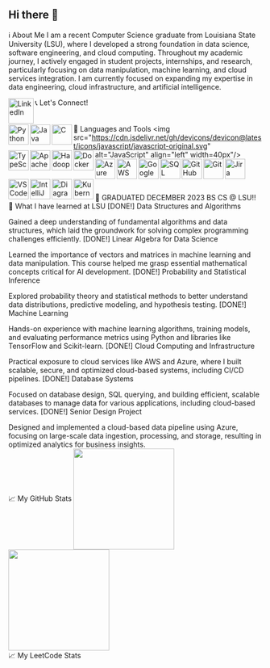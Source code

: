 ## Hi there 👋

:information_source: About Me
I am a recent Computer Science graduate from Louisiana State University (LSU), where I developed a strong foundation in data science, software engineering, and cloud computing. Throughout my academic journey, I actively engaged in student projects, internships, and research, particularly focusing on data manipulation, machine learning, and cloud services integration. I am currently focused on expanding my expertise in data engineering, cloud infrastructure, and artificial intelligence.

:telephone_receiver: Let's Connect!
<a href="https://www.linkedin.com/in/parimal-kashireddy/"> <img src="https://cdn.jsdelivr.net/gh/devicons/devicon@latest/icons/linkedin/linkedin-original.svg" alt="LinkedIn" align="left" width=50px/> <a/> <br/> <br/> <br/>
:handbag: Languages and Tools
<img src="https://cdn.jsdelivr.net/gh/devicons/devicon@latest/icons/python/python-original.svg" alt="Python" align="left" width=40px/> <img src="https://cdn.jsdelivr.net/gh/devicons/devicon@latest/icons/java/java-original.svg" alt="Java" align="left" width=40px/> <img src="https://cdn.jsdelivr.net/gh/devicons/devicon@latest/icons/c/c-original.svg" alt="C" align="left" width=40px/> <img src="https://cdn.jsdelivr.net/gh/devicons/devicon@latest/icons/javascript/javascript-original.svg" alt="JavaScript" align="left" width=40px"/> <img src="https://cdn.jsdelivr.net/gh/devicons/devicon@latest/icons/typescript/typescript-original.svg" alt="TypeScript" align="left" width=40px/> <img src="https://cdn.jsdelivr.net/gh/devicons/devicon@latest/icons/spark/spark-original.svg" alt="Apache Spark" align="left" width=40px/> <img src="https://cdn.jsdelivr.net/gh/devicons/devicon@latest/icons/hadoop/hadoop-original.svg" alt="Hadoop" align="left" width=40px/> <img src="https://cdn.jsdelivr.net/gh/devicons/devicon@latest/icons/docker/docker-original.svg" alt="Docker" align="left" width=40px/> <img src="https://cdn.jsdelivr.net/gh/devicons/devicon@latest/icons/azure/azure-original.svg" alt="Azure" align="left" width=40px/> <img src="https://cdn.jsdelivr.net/gh/devicons/devicon@latest/icons/aws/aws-original.svg" alt="AWS" align="left" width=40px/> <img src="https://cdn.jsdelivr.net/gh/devicons/devicon@latest/icons/gcp/gcp-original.svg" alt="Google Cloud" align="left" width=40px/> <img src="https://cdn.jsdelivr.net/gh/devicons/devicon@latest/icons/sqlite/sqlite-original.svg" alt="SQL" align="left" width=40px/> <img src="https://cdn.jsdelivr.net/gh/devicons/devicon@latest/icons/github/github-original.svg" alt="GitHub" align="left" width=40px/> <img src="https://cdn.jsdelivr.net/gh/devicons/devicon@latest/icons/git/git-original.svg" alt="Git" align="left" width=40px/> <img src="https://cdn.jsdelivr.net/gh/devicons/devicon@latest/icons/jira/jira-original.svg" alt="Jira" align="left" width=40px/> <img src="https://cdn.jsdelivr.net/gh/devicons/devicon@latest/icons/vscode/vscode-original.svg" alt="VSCode" align="left" width=40px/> <img src="https://cdn.jsdelivr.net/gh/devicons/devicon@latest/icons/intellij/intellij-original.svg" alt="IntelliJ" align="left" width=40px/> <img src="https://upload.wikimedia.org/wikipedia/commons/3/3e/Diagrams.net_Logo.svg" alt="Diagrams.net" align="left" width=40px/> <img src="https://cdn.jsdelivr.net/gh/devicons/devicon@latest/icons/kubernetes/kubernetes-original.svg" alt="Kubernetes" align="left" width=40px/> <br/> <br/> <br/> <br/> <br/>
🎊 GRADUATED DECEMBER 2023 BS CS @ LSU!!
:book: What I have learned at LSU
[DONE!] Data Structures and Algorithms

Gained a deep understanding of fundamental algorithms and data structures, which laid the groundwork for solving complex programming challenges efficiently.
[DONE!] Linear Algebra for Data Science

Learned the importance of vectors and matrices in machine learning and data manipulation. This course helped me grasp essential mathematical concepts critical for AI development.
[DONE!] Probability and Statistical Inference

Explored probability theory and statistical methods to better understand data distributions, predictive modeling, and hypothesis testing.
[DONE!] Machine Learning

Hands-on experience with machine learning algorithms, training models, and evaluating performance metrics using Python and libraries like TensorFlow and Scikit-learn.
[DONE!] Cloud Computing and Infrastructure

Practical exposure to cloud services like AWS and Azure, where I built scalable, secure, and optimized cloud-based systems, including CI/CD pipelines.
[DONE!] Database Systems

Focused on database design, SQL querying, and building efficient, scalable databases to manage data for various applications, including cloud-based services.
[DONE!] Senior Design Project

Designed and implemented a cloud-based data pipeline using Azure, focusing on large-scale data ingestion, processing, and storage, resulting in optimized analytics for business insights.
<br/>
:chart_with_upwards_trend: My GitHub Stats
<a href="https://github.com/anuraghazra/github-readme-stats"> <a href="https://github.com/anuraghazra/convoychat"> <img height=200 align="center" src="https://github-readme-stats.vercel.app/api?username=pkashi1&show_icons=true&theme=radical&count_private=true"/> <img height=200 align="center" src="https://github-readme-stats.vercel.app/api/top-langs/?username=pkashi1&layout=compact&theme=radical&count_private=true"/> </a> </a> <br/>
📈 My LeetCode Stats
<!--
**pkashi1/pkashi1** is a ✨ _special_ ✨ repository because its `README.md` (this file) appears on your GitHub profile.

Here are some ideas to get you started:

- 🔭 I’m currently working on ...
- 🌱 I’m currently learning ...
- 👯 I’m looking to collaborate on ...
- 🤔 I’m looking for help with ...
- 💬 Ask me about ...
- 📫 How to reach me: ...
- 😄 Pronouns: ...
- ⚡ Fun fact: ...
-->
